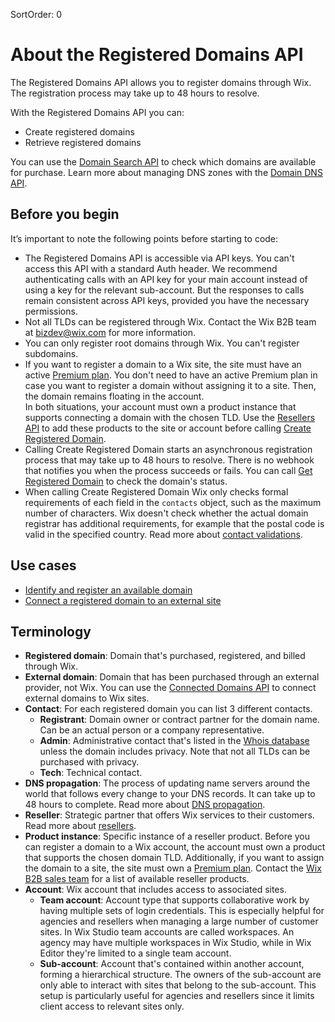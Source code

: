 SortOrder: 0
# About the Registered Domains API

The Registered Domains API allows you to register domains through Wix. The
registration process may take up to 48 hours to resolve.

With the Registered Domains API you can:

+ Create registered domains
+ Retrieve registered domains

You can use the [Domain Search API](https://dev.wix.com/docs/rest/api-reference/account-level-apis/domain-search/suggestion-v2/suggestion-object)
to check which domains are available for purchase. Learn more about managing
DNS zones with the
[Domain DNS API](https://dev.wix.com/docs/rest/api-reference/account-level-apis/connected-domains/introduction).

## Before you begin

It’s important to note the following points before starting to code:

+ The Registered Domains API is accessible via API keys. You can't access this
  API with a standard Auth header. We recommend authenticating calls with an
  API key for your main account instead of using a key for the relevant
  sub-account. But the responses to calls remain consistent across API
  keys, provided you have the necessary permissions.
+ Not all TLDs can be registered through Wix. Contact the
  Wix B2B team at [bizdev@wix.com](mailto:bizdev@wix.com) for more information.
+ You can only register root domains through Wix. You can't register subdomains.
+ If you want to register a domain to a Wix site, the site must have an active
  [Premium plan](https://support.wix.com/en/article/upgrading-your-site-to-premium-3066683).
  You don't need to have an active Premium plan in case you want to register a
  domain without assigning it to a site. Then, the domain remains floating in
  the account.  
  In both situations, your account must own a product instance that supports
  connecting a domain with the chosen TLD. Use the
  [Resellers API](https://dev.wix.com/docs/rest/api-reference/account-level-apis/resellers/packages-and-product-instances/create-package-v2)
  to add these products to the site or account before calling
  [Create Registered Domain](https://dev.wix.com/docs/rest/api-reference/account-level-apis/registered-domains/registered-domain-v1/create-registered-domain).
+ Calling Create Registered Domain starts an asynchronous registration process
  that may take up to 48 hours to resolve. There is no webhook that notifies you
  when the process succeeds or fails. You can call
  [Get Registered Domain](https://dev.wix.com/docs/rest/api-reference/account-level-apis/registered-domains/registered-domain-v1/get-registered-domain)
  to check the domain's status.
+ When calling Create Registered Domain Wix only checks formal requirements of
  each field in the `contacts` object, such as the maximum number of characters.
  Wix doesn't check whether the actual domain registrar has additional
  requirements, for example that the postal code is valid in the specified
  country. Read more about
  [contact validations](https://dev.wix.com/docs/rest/api-reference/account-level-apis/registered-domains/contact-validations).

## Use cases

+ [Identify and register an available domain](https://dev.wix.com/docs/rest/api-reference/account-level-apis/registered-domains/sample-flows#identify-and-register-an-available-domain)
+ [Connect a registered domain to an external site](https://dev.wix.com/docs/rest/api-reference/account-level-apis/registered-domains/sample-flows#connect-a-registered-domain-to-an-external-site)

## Terminology

+ __Registered domain__: Domain that's purchased, registered, and billed through Wix.
+ __External domain__: Domain that has been purchased through an external provider, not Wix.
  You can use the [Connected Domains API](https://dev.wix.com/docs/rest/api-reference/account-level-apis/connected-domains/introduction)
  to connect external domains to Wix sites.
+ __Contact__: For each registered domain you can list 3 different contacts.
  + __Registrant__: Domain owner or contract partner for the domain name. Can be
    an actual person or a company representative.
  + __Admin__: Administrative contact that's listed in the [Whois database](https://www.whois.com/)
    unless the domain includes privacy. Note that not all TLDs can be purchased
    with privacy.
  + __Tech__: Technical contact.  
+ __DNS propagation__: The process of updating name servers around the world
  that follows every change to your DNS records. It can take up to 48 hours to
  complete. Read more about [DNS propagation](https://support.wix.com/en/article/about-domain-propagation).
+ __Reseller__: Strategic partner that offers Wix services to their customers.
  Read more about [resellers](https://dev.wix.com/docs/rest/api-reference/account-level-apis/resellers/introduction).
+ __Product instance__: Specific instance of a reseller product. Before you can
  register a domain to a Wix account, the account must own a product that
  supports the chosen domain TLD. Additionally, if you want to
  assign the domain to a site, the site must own a
  [Premium plan](https://support.wix.com/en/article/upgrading-your-site-to-premium-3066683).
  Contact the [Wix B2B sales team](mailto:bizdev@wix.com) for a list of
  available reseller products.
+ __Account__: Wix account that includes access to associated sites.
  + __Team account__: Account type that supports collaborative work by having
    multiple sets of login credentials. This is especially helpful for agencies
    and resellers when managing a large number of customer sites. In Wix Studio
    team accounts are called workspaces. An agency may have multiple workspaces
    in Wix Studio, while in Wix Editor they're limited to a single team account.
  + __Sub-account__: Account that's contained within another account, forming a
    hierarchical structure. The owners of the sub-account are only able to
    interact with sites that belong to the sub-account. This setup is
    particularly useful for agencies and resellers since it limits client access
    to relevant sites only.

